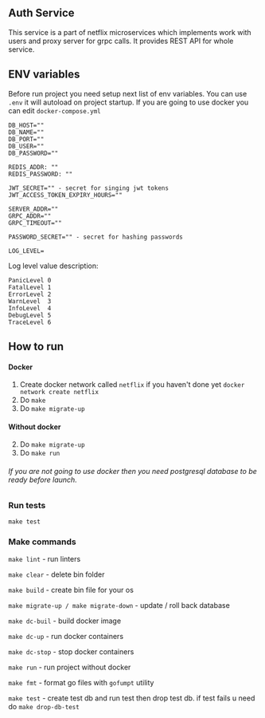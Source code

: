 ## Auth Service

This service is a part of netflix microservices which implements work with users and proxy server for grpc calls.
It provides REST API for whole service.
 
## ENV variables
Before run project you need setup next list of env variables.
You can use `.env` it will autoload on project startup. If you are going to use docker you can edit `docker-compose.yml`
```
DB_HOST=""
DB_NAME=""
DB_PORT=""
DB_USER=""
DB_PASSWORD=""

REDIS_ADDR: ""
REDIS_PASSWORD: ""

JWT_SECRET="" - secret for singing jwt tokens
JWT_ACCESS_TOKEN_EXPIRY_HOURS=""

SERVER_ADDR=""
GRPC_ADDR=""
GRPC_TIMEOUT=""

PASSWORD_SECRET="" - secret for hashing passwords

LOG_LEVEL=
```
Log level value description:
```
PanicLevel 0
FatalLevel 1
ErrorLevel 2
WarnLevel  3
InfoLevel  4
DebugLevel 5
TraceLevel 6
```

## How to run

#### Docker
1. Create docker network called `netflix` if you haven't done yet
   ```docker network create netflix```
2. Do `make`
3. Do `make migrate-up`

#### Without docker
2. Do `make migrate-up`
3. Do `make run`
###### If you are not going to use docker then you need postgresql database to be ready before launch.

### Run tests
`make test`

### Make commands
`make lint` - run linters

`make clear` - delete bin folder

`make build` - create bin file for your os

`make migrate-up / make migrate-down` - update / roll back database

`make dc-buil` - build docker image

`make dc-up` - run docker containers 

`make dc-stop` - stop docker containers

`make run` - run project without docker

`make fmt` - format go files with `gofumpt` utility

`make test` - create test db and run test then drop test db. if test fails u need do `make drop-db-test`